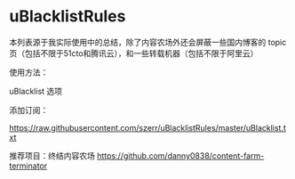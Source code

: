 # uBlacklistRules

本列表源于我实际使用中的总结，除了内容农场外还会屏蔽一些国内博客的 topic 页（包括不限于51cto和腾讯云），和一些转载机器（包括不限于阿里云）

使用方法：

uBlacklist 选项

添加订阅：

https://raw.githubusercontent.com/szerr/uBlacklistRules/master/uBlacklist.txt

推荐项目：终结内容农场 https://github.com/danny0838/content-farm-terminator
